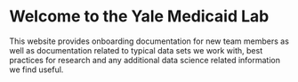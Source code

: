 # Welcome to the Yale Medicaid Lab

This website provides onboarding documentation for new team members as well as documentation related to typical data sets we work with, best practices for research and any additional data science related information we find useful. 


